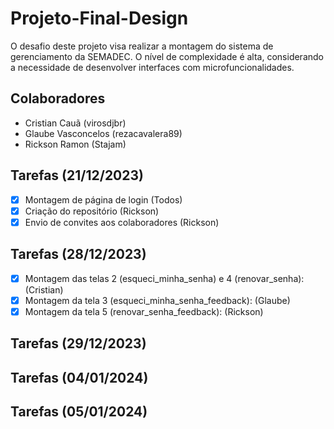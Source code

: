 # Projeto-Final-Design
O desafio deste projeto visa realizar a montagem do sistema de gerenciamento da SEMADEC. O nível de complexidade é alta, considerando a necessidade de desenvolver interfaces com microfuncionalidades.

## Colaboradores
- Cristian Cauã (virosdjbr)
- Glaube Vasconcelos (rezacavalera89)
- Rickson Ramon (Stajam)

## Tarefas (21/12/2023)
- [X] Montagem de página de login (Todos)
- [x] Criação do repositório (Rickson)
- [x] Envio de convites aos colaboradores (Rickson)

## Tarefas (28/12/2023)
- [X] Montagem das telas 2 (esqueci_minha_senha) e 4 (renovar_senha): (Cristian)
- [X] Montagem da tela 3 (esqueci_minha_senha_feedback): (Glaube)
- [X] Montagem da tela 5 (renovar_senha_feedback): (Rickson)
      
## Tarefas (29/12/2023)
## Tarefas (04/01/2024)
## Tarefas (05/01/2024)
